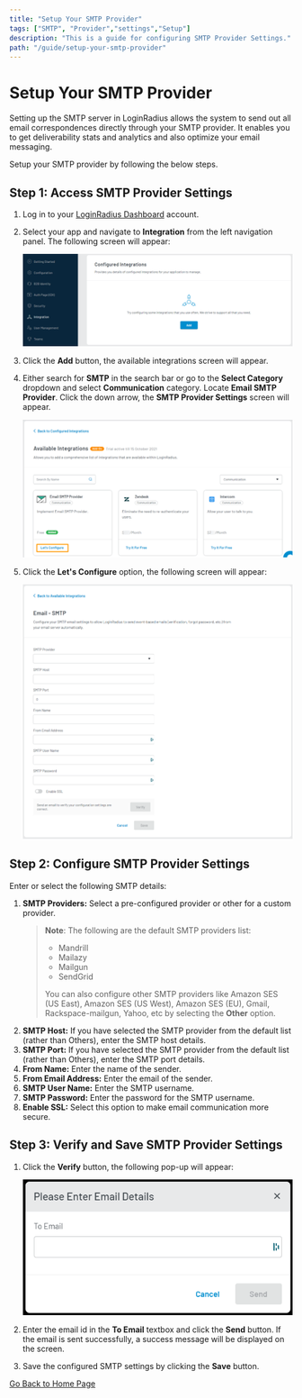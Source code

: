 ```yaml
---
title: "Setup Your SMTP Provider"
tags: ["SMTP", "Provider","settings","Setup"]
description: "This is a guide for configuring SMTP Provider Settings."
path: "/guide/setup-your-smtp-provider"
---
```


# Setup Your SMTP Provider

Setting up the SMTP server in LoginRadius allows the system to send out all email correspondences directly through your SMTP provider. It enables you to get deliverability stats and analytics and also optimize your email messaging. 

Setup your SMTP provider by following the below steps.

## Step 1: Access SMTP Provider Settings
1. Log in to your <a href="https://dashboard.loginradius.com/dashboard" target="_blank">LoginRadius Dashboard</a> account. 
2. Select your app and navigate to **Integration** from the left navigation panel. The following screen will appear:

   ![alt_text](../../assets/blog-common/configured-integration.png "image_tooltip")
   
3. Click the **Add** button, the available integrations screen will appear.
4. Either search for **SMTP** in the search bar or go to the **Select Category** dropdown and select **Communication** category. Locate **Email SMTP Provider**. Click the down arrow, the **SMTP Provider Settings** screen will appear.

   ![alt_text](images/smtp-provider-integration.png "image_tooltip")
   
5. Click the **Let's Configure** option, the following screen will appear:

   ![alt_text](images/smtp-provider-configuration.png "image_tooltip")

## Step 2: Configure SMTP Provider Settings

Enter or select the following SMTP details:

1. **SMTP Providers:** Select a pre-configured provider or other for a custom provider.
   > **Note**: The following are the default SMTP providers list:
   > * Mandrill
   > * Mailazy
   > * Mailgun
   > * SendGrid
   > 
   > You can also configure other SMTP providers like Amazon SES (US East), Amazon SES (US West), Amazon SES (EU), Gmail, Rackspace-mailgun, Yahoo, etc by selecting the **Other** option.
3. **SMTP Host:** If you have selected the SMTP provider from the default list (rather than Others), enter the SMTP host details.
4. **SMTP Port:** If you have selected the SMTP provider from the default list (rather than Others), enter the SMTP port details.
5. **From Name:** Enter the name of the sender.
6. **From Email Address:** Enter the email of the sender.
7. **SMTP User Name:** Enter the SMTP username.
8. **SMTP Password:** Enter the password for the SMTP username.
9. **Enable SSL:** Select this option to make email communication more secure.


## Step 3: Verify and Save SMTP Provider Settings

1. Click the **Verify** button, the following pop-up will appear:

   ![alt_text](images/verify-smtp1.png "image_tooltip")

2. Enter the email id in the **To Email** textbox and click the **Send** button. If the email is sent successfully, a success message will be displayed on the screen.

3. Save the configured SMTP settings by clicking the **Save** button.




[Go Back to Home Page](/)

